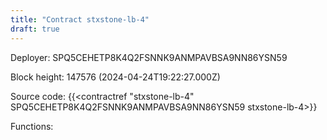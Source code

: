 ```yaml
---
title: "Contract stxstone-lb-4"
draft: true
---
```

Deployer: SPQ5CEHETP8K4Q2FSNNK9ANMPAVBSA9NN86YSN59


 



Block height: 147576 (2024-04-24T19:22:27.000Z)

Source code: {{<contractref "stxstone-lb-4" SPQ5CEHETP8K4Q2FSNNK9ANMPAVBSA9NN86YSN59 stxstone-lb-4>}}

Functions:


